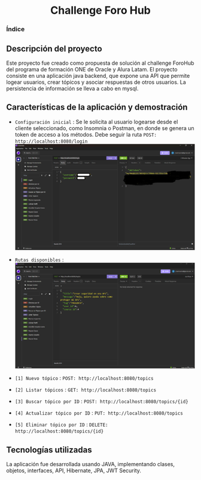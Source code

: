<h1 align="center">Challenge Foro Hub</h1>

<h3>Índice</h3>

<h2 id="descripción-del-proyecto">Descripción del proyecto</h2>
<p>Este proyecto fue creado como propuesta de solución al challenge ForoHub del programa de formación ONE de Oracle y Alura Latam. El proyecto consiste en una aplicación java backend, que expone una API que permite logear usuarios, crear tópicos y asociar respuestas de otros usuarios. La persistencia de información se lleva a cabo en mysql.</p>

<h2 id="caracteristicas">Características de la aplicación y demostración</h2>

- `Configuración inicial` : Se le solicita al usuario logearse desde el cliente seleccionado, como Insomnia o Postman, en donde se genera un token de acceso a los métodos. Debe seguir la ruta `POST: http://localhost:8080/login`
  <img src="./img/login.jpg">

- `Rutas disponibles` :
  <img src="./img/rutas.png">

- `[1] Nuevo tópico` : `POST: http://localhost:8080/topics`
- `[2] Listar tópicos` : `GET: http://localhost:8080/topics`
- `[3] Buscar tópico por ID` : `POST: http://localhost:8080/topics/{id}`
- `[4] Actualizar tópico por ID` : `PUT: http://localhost:8080/topics`
- `[5] Eliminar tópico por ID` : `DELETE: http://localhost:8080/topics/{id}`

<h2 id="tecnologías-utilizadas">Tecnologías utilizadas</h2>
<p>La aplicación fue desarrollada usando JAVA, implementando clases, objetos, interfaces, API, Hibernate, JPA, JWT Security.</p>